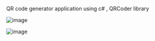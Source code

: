 QR code generator application using c# , QRCoder library



![image](https://github.com/user-attachments/assets/6f11648f-1e47-4b3a-858d-eb7202671495)


![image](https://github.com/user-attachments/assets/1d2cdb5e-e08e-4026-bda8-9781ba93462c)

